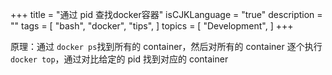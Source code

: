 +++
title = "通过 pid 查找docker容器"
isCJKLanguage = "true"
description = ""
tags = [
    "bash",
    "docker",
    "tips",
]
topics = [
    "Development",
]
+++

<script src="https://gist.github.com/Ref/5f848b07370453baa58caa5b7baf961d.js"></script>

原理：通过 `docker ps`找到所有的 container，然后对所有的 container 逐个执行 `docker top`，通过对比给定的 pid 找到对应的 container 

